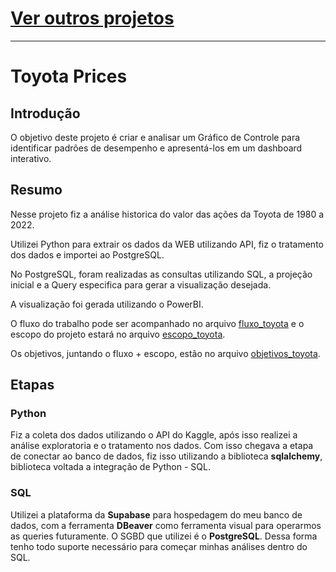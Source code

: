 # [Ver outros projetos](https://github.com/matheusssilveira220/portfolio_dados)
---
# Toyota Prices

## Introdução
O objetivo deste projeto é criar e analisar um Gráfico de Controle para identificar padrões de desempenho e apresentá-los em um dashboard interativo.

## Resumo

Nesse projeto fiz a análise historica do valor das ações da Toyota de 1980 a 2022.

Utilizei Python para extrair os dados da WEB utilizando API, fiz o tratamento dos dados e importei ao PostgreSQL.

No PostgreSQL, foram realizadas as consultas utilizando SQL, a projeção inicial e a Query especifica para gerar a visualização desejada.

A visualização foi gerada utilizando o PowerBI.

O fluxo do trabalho pode ser acompanhado no arquivo [fluxo_toyota](https://github.com/matheusssilveira220/portfolio_dados_toyota/blob/main/fluxo_toyota_0.2.pdf) e o escopo do projeto estará no arquivo [escopo_toyota](https://github.com/matheusssilveira220/portfolio_dados_toyota/blob/main/escopo_toyota.pdf).

Os objetivos, juntando o fluxo + escopo, estão no arquivo [objetivos_toyota](https://github.com/matheusssilveira220/portfolio_dados_toyota/blob/main/objetivos_toyota.pdf).

## Etapas

### Python

Fiz a coleta dos dados utilizando o API do Kaggle, após isso realizei a análise exploratoria e o tratamento nos dados. Com isso chegava a etapa de conectar ao banco de dados, fiz isso utilizando a biblioteca **sqlalchemy**, biblioteca voltada a integração de Python - SQL.

### SQL

Utilizei a plataforma da **Supabase** para hospedagem do meu banco de dados, com a ferramenta **DBeaver** como ferramenta visual para operarmos as queries futuramente. O SGBD que utilizei é o **PostgreSQL**. Dessa forma tenho todo suporte necessário para começar minhas análises dentro do SQL.

